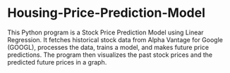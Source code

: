 # Housing-Price-Prediction-Model
This Python program is a Stock Price Prediction Model using Linear Regression. It fetches historical stock data from Alpha Vantage for Google (GOOGL), processes the data, trains a model, and makes future price predictions. The program then visualizes the past stock prices and the predicted future prices in a graph.
